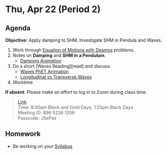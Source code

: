 Thu, Apr 22 (Period 2)
==================    
  
Agenda    
---------    
**Objective:** Apply damping to SHM.  Investigate SHM in Pendula and Waves.
  
1.  Work through [Equation of Motions with Desmos](https://avon.schoology.com/page/4872547273) problems.  
2. Notes on **Damping** and **SHM in a Pendulum**.
	- [Damping Animation](https://www.geogebra.org/m/sAAwEXgy)
3. Do a short [Waves Reading][read] and discuss
	- [Waves PhET Animation](https://phet.colorado.edu/sims/html/wave-on-a-string/latest/wave-on-a-string_en.html)
	- [Longitudinal vs Transverse Waves](https://www.acs.psu.edu/drussell/demos/waves/wavemotion.html)
4. Worktime

  
**If absent**: Please make an effort to log in to Zoom during class time.

> [Link](https://us02web.zoom.us/j/89652361206?pwd=L3ZYQzBGNitFK0J6K1M4Nk1iM1dYQT09)    
> Time: 8:00am Black and Gold Days; 1:25pm Black Days  
> Meeting ID: 896 5236 1206    
> Passcode: J5ePse   
  
Homework     
-------------    
- Be working on your [Syllabus][syl]  
  
[syl]: https://avon.schoology.com/course/2624603229/materials?f=369843503
[lab]: https://avon.schoology.com/assignment/4882381987/
<!--stackedit_data:
eyJoaXN0b3J5IjpbMTgwMTIyODQ1NCwtMzQ5MDMyODEsLTk2MD
A0NjA1MiwxMzc4NTQ1ODA0LDE0MDY0MTMyNjUsLTI0NTEwODg3
MywxMTk1MDU2MzE4LDIwMTMwNTY1MzIsLTIxMTk5MzgwMjQsLT
EyMjQ4ODI2NTQsLTMxODA0NjQwMiwtMTc5Mjg4MjQ4LC00MTE1
OTQ3NzksLTEzMDA2MDIzNzMsLTEwMDE2OTUzMDQsMTE5MzY4Nj
AyNiwtMTc5ODEwMTY2LC0xNDU4Njg5NTYyLC05MTc5Mjg0MjIs
LTEyNDI1MjY2MTNdfQ==
-->